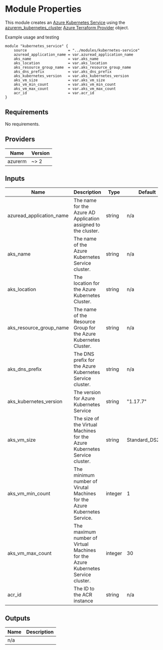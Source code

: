 # Module Properties

This module creates an [Azure Kubernetes Service](https://azure.microsoft.com/en-us/overview/kubernetes-on-azure) using the [azurerm_kubernetes_cluster](https://www.terraform.io/docs/providers/azurerm/r/kubernetes_cluster.html) [Azure Terraform Provider](https://github.com/terraform-providers/terraform-provider-azurerm) object.


Example usage and testing

``` hcl
module "kubernetes_service" {
    source                   = "../modules/kubernetes-service"
    azuread_application_name = var.azuread_application_name
    aks_name                 = var.aks_name
    aks_location             = var.aks_location
    aks_resource_group_name  = var.aks_resource_group_name
    aks_dns_prefix           = var.aks_dns_prefix
    aks_kubernetes_version   = var.aks_kubernetes_version
    aks_vm_size              = var.aks_vm_size
    aks_vm_min_count         = var.aks_vm_min_count
    aks_vm_max_count         = var.aks_vm_max_count
    acr_id                   = var.acr_id
}
```

## Requirements

No requirements.

## Providers

| Name    | Version |
|---------|---------|
| azurerm | ~> 2    |

## Inputs

| Name                     | Description                                                                      | Type    | Default         | Required |
| ------------------------ | -------------------------------------------------------------------------------- | ------- | --------------- | -------- |
| azuread_application_name | The name for the Azure AD Application assigned to the cluster.                   | string  | n/a             | yes      |
| aks_name                 | The name of the Azure Kubernetes Service cluster.                                | string  | n/a             | yes      |
| aks_location             | The location for the Azure Kubernetes Cluster.                                   | string  | n/a             | yes      |
| aks_resource_group_name  | The name of the Resource Group for the Azure Kubernetes Cluster.                 | string  | n/a             | yes      |
| aks_dns_prefix           | The DNS prefix for the Azure Kubernetes Service cluster.                         | string  | n/a             | yes      |
| aks_kubernetes_version   | The version for Azure Kubernetes Service                                         | string  | "1.17.7"        | yes      |
| aks_vm_size              | The size of the Virtual Machines for the Azure Kubernetes Service cluster.       | string  | Standard_DS2_v2 | yes      |
| aks_vm_min_count         | The minimum number of Virutal Machines for the Azure Kubernetes Service.         | integer | 1               | yes      |
| aks_vm_max_count         | The maximum number of Virtual Machines for the Azure Kubernetes Service cluster. | integer | 30              | yes      |
| acr_id                   | The ID to the ACR instance                                                       | string  | n/a             | yes      |

## Outputs

| Name        | Description |
|-------------|-------------|
| n/a         |             |
